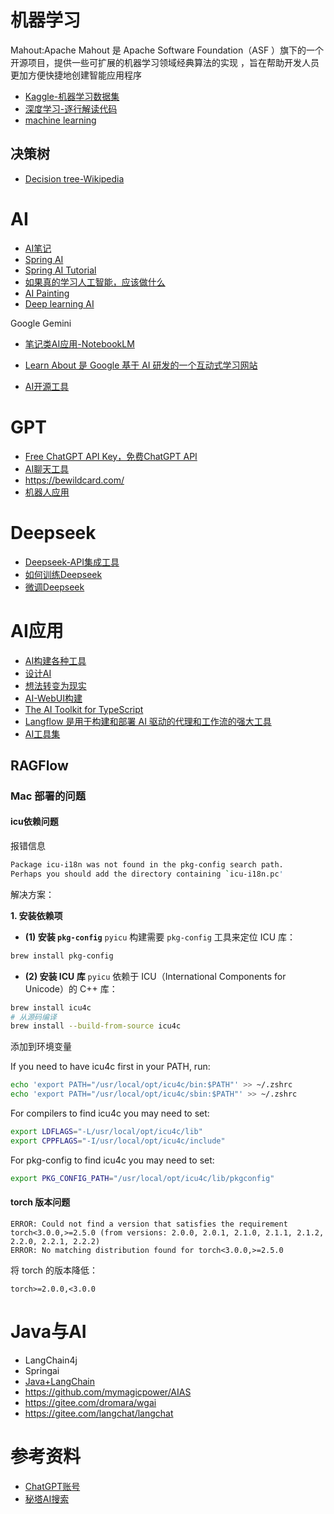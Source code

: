 # 机器学习

Mahout:Apache Mahout 是 Apache Software Foundation（ASF ）旗下的一个开源项目，提供一些可扩展的机器学习领域经典算法的实现 ，旨在帮助开发人员更加方便快捷地创建智能应用程序

- [Kaggle-机器学习数据集](https://www.kaggle.com/)
- [深度学习-逐行解读代码](https://github.com/labmlai/annotated_deep_learning_paper_implementations)
- [machine learning](https://www.bbbdata.com/ml)

## 决策树

- [Decision tree-Wikipedia](https://en.wikipedia.org/wiki/Decision_tree)

# AI

- [AI笔记](http://www.huaxiaozhuan.com/)
- [Spring AI](https://spring.io/projects/spring-ai)
- [Spring AI Tutorial](https://howtodoinjava.com/series/spring-ai-tutorial/)
- [如果真的学习人工智能，应该做什么](https://mp.weixin.qq.com/s/wgHJnJzY7sjEFJcA9eCFfg)
- [AI Painting](https://github.com/hua1995116/awesome-ai-painting)
- [Deep learning AI](https://learn.deeplearning.ai/)

Google Gemini
- [笔记类AI应用-NotebookLM](https://notebooklm.google/)
- [Learn About 是 Google 基于 AI 研发的一个互动式学习网站](https://learning.google.com/experiments/learn-about?src=signup) 

- [AI开源工具](https://qyxznlkmwx.feishu.cn/wiki/BwWIwsCOuiMWGmkUzNHcKLvPnPh)

# GPT

- [Free ChatGPT API Key，免费ChatGPT API](https://github.com/chatanywhere/GPT_API_free)
- [AI聊天工具](https://poe.com/)
- https://bewildcard.com/
- [机器人应用](https://github.com/TyCoding/langchat)

# Deepseek

- [Deepseek-API集成工具](https://github.com/deepseek-ai/awesome-deepseek-integration)
- [如何训练Deepseek](https://juejin.cn/post/7473309339294695460)
- [微调Deepseek](https://juejin.cn/post/7473309339294695460)
 
 # AI应用

- [AI构建各种工具](https://bolt.new/)
- [设计AI](https://readdy.ai/)
- [想法转变为现实](https://lovable.dev/?via=typescript)
- [AI-WebUI构建](https://github.com/open-webui/open-webui)
- [The AI Toolkit for TypeScript](https://sdk.vercel.ai/)
- [Langflow 是用于构建和部署 AI 驱动的代理和工作流的强大工具](https://github.com/langflow-ai/langflow)
- [AI工具集](https://ai-bot.cn/)

## RAGFlow

### Mac 部署的问题

#### icu依赖问题

报错信息
```bash
Package icu-i18n was not found in the pkg-config search path.
Perhaps you should add the directory containing `icu-i18n.pc'
```
解决方案：

**1. 安装依赖项**
- **(1) 安装 `pkg-config`**
`pyicu` 构建需要 `pkg-config` 工具来定位 ICU 库：
```bash
brew install pkg-config
```

- **(2) 安装 ICU 库**
`pyicu` 依赖于 ICU（International Components for Unicode）的 C++ 库：
```bash
brew install icu4c
# 从源码编译
brew install --build-from-source icu4c
```
添加到环境变量

If you need to have icu4c first in your PATH, run:
```bash
echo 'export PATH="/usr/local/opt/icu4c/bin:$PATH"' >> ~/.zshrc
echo 'export PATH="/usr/local/opt/icu4c/sbin:$PATH"' >> ~/.zshrc
```

For compilers to find icu4c you may need to set:
```bash
export LDFLAGS="-L/usr/local/opt/icu4c/lib"
export CPPFLAGS="-I/usr/local/opt/icu4c/include"
```
For pkg-config to find icu4c you may need to set:
```bash
export PKG_CONFIG_PATH="/usr/local/opt/icu4c/lib/pkgconfig"
```

#### torch 版本问题

```
ERROR: Could not find a version that satisfies the requirement torch<3.0.0,>=2.5.0 (from versions: 2.0.0, 2.0.1, 2.1.0, 2.1.1, 2.1.2, 2.2.0, 2.2.1, 2.2.2)
ERROR: No matching distribution found for torch<3.0.0,>=2.5.0
```
将 torch 的版本降低：
```
torch>=2.0.0,<3.0.0
```


# Java与AI

- LangChain4j
- Springai
- [Java+LangChain](https://mp.weixin.qq.com/s/n_89sQ_1XxnUvP4HKzgxhA)
- https://github.com/mymagicpower/AIAS
- https://gitee.com/dromara/wgai
- https://gitee.com/langchat/langchat

# 参考资料

- [ChatGPT账号](https://chatgpt123.com/)
- [秘塔AI搜索](https://metaso.cn/)
